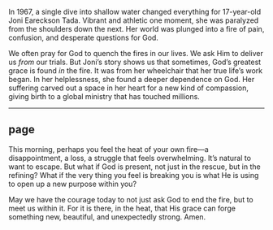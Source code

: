 In 1967, a single dive into shallow water changed everything for 17-year-old Joni Eareckson Tada. Vibrant and athletic one moment, she was paralyzed from the shoulders down the next. Her world was plunged into a fire of pain, confusion, and desperate questions for God.

We often pray for God to quench the fires in our lives. We ask Him to deliver us *from* our trials. But Joni’s story shows us that sometimes, God’s greatest grace is found *in* the fire. It was from her wheelchair that her true life’s work began. In her helplessness, she found a deeper dependence on God. Her suffering carved out a space in her heart for a new kind of compassion, giving birth to a global ministry that has touched millions.

---
page
---

This morning, perhaps you feel the heat of your own fire—a disappointment, a loss, a struggle that feels overwhelming. It’s natural to want to escape. But what if God is present, not just in the rescue, but in the refining? What if the very thing you feel is breaking you is what He is using to open up a new purpose within you?

May we have the courage today to not just ask God to end the fire, but to meet us within it. For it is there, in the heat, that His grace can forge something new, beautiful, and unexpectedly strong. Amen.
